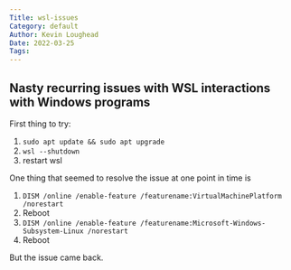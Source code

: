 ```yaml
---  
Title: wsl-issues  
Category: default  
Author: Kevin Loughead  
Date: 2022-03-25  
Tags:   
---  
```


## Nasty recurring issues with WSL interactions with Windows programs

First thing to try:

1. `sudo apt update && sudo apt upgrade`
2. `wsl --shutdown`
3. restart wsl

One thing that seemed to resolve the issue at one point in time is

1. `DISM /online /enable-feature /featurename:VirtualMachinePlatform /norestart`
2. Reboot
3. `DISM /online /enable-feature /featurename:Microsoft-Windows-Subsystem-Linux /norestart`
4. Reboot

But the issue came back.

